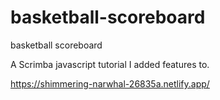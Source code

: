 # basketball-scoreboard
basketball scoreboard

A Scrimba javascript tutorial I added features to.

https://shimmering-narwhal-26835a.netlify.app/
